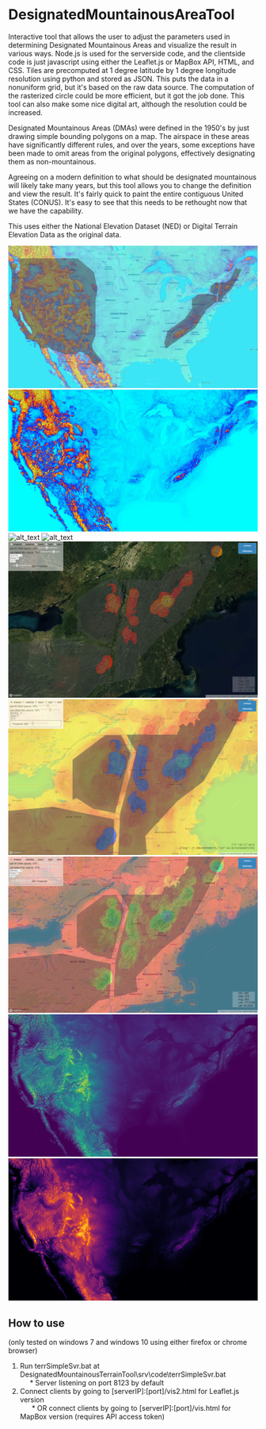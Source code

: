 # DesignatedMountainousAreaTool
Interactive tool that allows the user to adjust the parameters used in determining Designated Mountainous Areas and visualize the result in various ways. Node.js is used for the serverside code, and the clientside code is just javascript using either the Leaflet.js or MapBox API, HTML, and CSS. Tiles are precomputed at 1 degree latitude by 1 degree longitude resolution using python and stored as JSON. This puts the data in a nonuniform grid, but it's based on the raw data source. The computation of the rasterized circle could be more efficient, but it got the job done. This tool can also make some nice digital art, although the resolution could be increased.

Designated Mountainous Areas (DMAs) were defined in the 1950's by just drawing simple bounding polygons on a map. The airspace in these areas have significantly different rules, and over the years, some exceptions have been made to omit areas from the original polygons, effectively designating them as non-mountainous.

Agreeing on a modern definition to what should be designated mountainous will likely take many years, but this tool allows you to change the definition and view the result. It's fairly quick to paint the entire contiguous United States (CONUS). It's easy to see that this needs to be rethought now that we have the capability.

This uses either the National Elevation Dataset (NED) or Digital Terrain Elevation Data as the original data.

![CONUS ICAO Definition](images/CONUS_ICAOdef_blueRed.PNG)
![alt_text](images/CONUS_radius5NMthreshold900m_blueRed_solid.PNG)
![alt_text](images/DenverContoursICAOdef.PNG)
![alt_text](images/DenverContoursICAOdef2.PNG)
![alt_text](images/eastICAOdef_lowHigh_invisVis_sat.PNG)
![alt_text](images/easternICAOdef.PNG)
![alt_text](images/eastICAOdef_rainbow_base.PNG)
![alt_text](images/CONUS_avg_0to4000m_viridis_solid_hillshaded.PNG)
![alt_text](images/CONUS_avg_0to4000m_inferno_solid.PNG)


How to use
----------
(only tested on windows 7 and windows 10 using either firefox or chrome browser)
1. Run terrSimpleSvr.bat at DesignatedMountainousTerrainTool\srv\code\terrSimpleSvr.bat  
&nbsp;&nbsp;&nbsp;&nbsp;&nbsp;* Server listening on port 8123 by default
2. Connect clients by going to [serverIP]:[port]/vis2.html for Leaflet.js version  
&nbsp;&nbsp;&nbsp;&nbsp;&nbsp; * OR connect clients by going to [serverIP]:[port]/vis.html for MapBox version (requires API access token)

